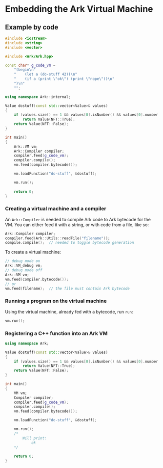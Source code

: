 # Embedding the Ark Virtual Machine

## Example by code

```cpp
#include <iostream>
#include <string>
#include <vector>

#include <Ark/Ark.hpp>

const char* g_code_vm =
    "(begin\n"
    "    (let a (do-stuff 42))\n"
    "    (if a (print \"ok\") (print \"nope\"))\n"
    ")\n"
    "";

using namespace Ark::internal;

Value dostuff(const std::vector<Value>& values)
{
    if (values.size() == 1 && values[0].isNumber() && values[0].number() == 42)
        return Value(NFT::True);
    return Value(NFT::False);
}

int main()
{
    Ark::VM vm;
    Ark::Compiler compiler;
    compiler.feed(g_code_vm);
    compiler.compile();
    vm.feed(compiler.bytecode());

    vm.loadFunction("do-stuff", &dostuff);

    vm.run();
    
    return 0;
}
```

### Creating a virtual machine and a compiler

An `Ark::Compiler` is needed to compile Ark code to Ark bytecode for the VM. You can either feed it with a string, or with code from a file, like so:

```cpp
Ark::Compiler compiler;
compiler.feed(Ark::Utils::readFile("filename"));
compile.compile();  // needed to toggle bytecode generation
```

To create a virtual machine:

```cpp
// debug mode on
Ark::VM_debug vm;
// debug mode off
Ark::VM vm;
vm.feed(compiler.bytecode());
// or
vm.feed(filename);  // the file must contain Ark bytecode
```

### Running a program on the virtual machine

Using the virtual machine, already fed with a bytecode, run `run`:

```cpp
vm.run();
```

### Registering a C++ function into an Ark VM

```cpp
using namespace Ark;

Value dostuff(const std::vector<Value>& values)
{
    if (values.size() == 1 && values[0].isNumber() && values[0].number() == 42)
        return Value(NFT::True);
    return Value(NFT::False);
}

int main()
{
    VM vm;
    Compiler compiler;
    compiler.feed(g_code_vm);
    compiler.compile();
    vm.feed(compiler.bytecode());

    vm.loadFunction("do-stuff", &dostuff);

    vm.run();
    /*
        Will print:
            ok
    */
    
    return 0;
}
```
